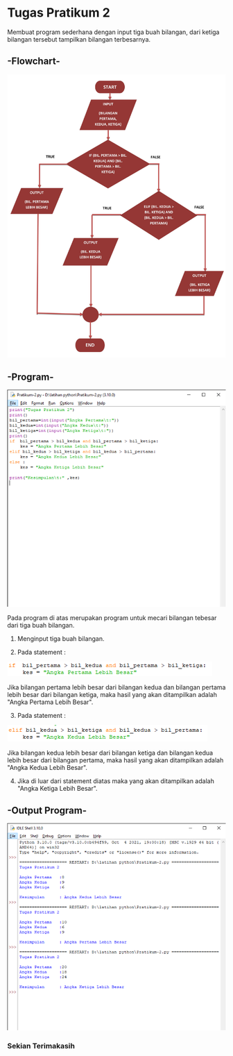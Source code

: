 # Tugas Pratikum 2

Membuat program sederhana dengan input tiga buah bilangan, dari ketiga bilangan
tersebut tampilkan bilangan terbesarnya.

<h2>-Flowchart-</h2>

![Gambar 0](screenshot/3.jpg)

<h2>-Program-</h2>

![Gambar 1](screenshot/2.png)

Pada program di atas merupakan program untuk mecari bilangan tebesar dari tiga buah bilangan.

1. Menginput tiga buah bilangan.

2. Pada statement :

![Gambar 2](screenshot/4.png)

<p>Jika bilangan pertama lebih besar dari bilangan kedua dan bilangan pertama lebih besar dari bilangan ketiga, maka hasil yang akan ditampilkan adalah "Angka Pertama Lebih Besar".</p>

3. Pada statement :

![Gambar 3](screenshot/5.png)

<p>Jika bilangan kedua lebih besar dari bilangan ketiga dan bilangan kedua lebih besar dari bilangan pertama, maka hasil yang akan ditampilkan adalah "Angka Kedua Lebih Besar".</p>

4. Jika di luar dari statement diatas maka yang akan ditampilkan adalah "Angka Ketiga Lebih Besar".

<h2>-Output Program-</h2>

![Gambar 4](screenshot/1.png)

<h3>Sekian Terimakasih</h3>